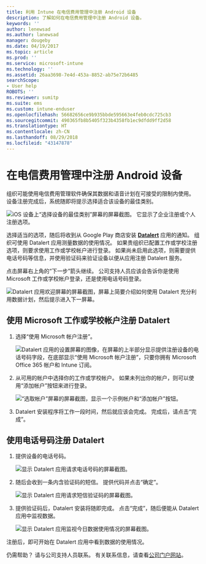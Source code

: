 ```yaml
---
title: 利用 Intune 在电信费用管理中注册 Android 设备
description: 了解如何在电信费用管理中注册 Android 设备。
keywords: ''
author: lenewsad
ms.author: lanewsad
manager: dougeby
ms.date: 04/19/2017
ms.topic: article
ms.prod: ''
ms.service: microsoft-intune
ms.technology: ''
ms.assetid: 26aa3698-7e4d-453a-8852-ab75e72b6485
searchScope:
- User help
ROBOTS: ''
ms.reviewer: sumitp
ms.suite: ems
ms.custom: intune-enduser
ms.openlocfilehash: 56682656ce9b935bbde595663e4feb0cdc725cb3
ms.sourcegitcommit: 490365fb8b5405f323b4358fb1ec9dfdd9ff2d58
ms.translationtype: HT
ms.contentlocale: zh-CN
ms.lasthandoff: 08/29/2018
ms.locfileid: "43147878"
---
```

# <a name="enroll-your-android-device-in-telecom-expense-management"></a>在电信费用管理中注册 Android 设备

组织可能使用电信费用管理软件确保其数据和语音计划在可接受的限制内使用。 设备注册完成后，系统随即将提示选择适合该设备的最佳类别。

![iOS 设备上“选择设备的最佳类别”屏幕的屏幕截图。 它显示了企业注册或个人注册选项。](./media/and-enroll-11-tem-select-best-category.png)

选择适当的选项，随后将收到从 Google Play 商店安装 [__Datalert__](https://play.google.com/store/apps/details?id=fr.memobox.databox) 应用的通知。 组织可使用 Datalert 应用测量数据的使用情况。 如果贵组织已配置工作或学校注册选项，则要求使用工作或学校帐户进行登录。 如果尚未启用此选项，则需要提供电话号码等信息，并使用验证码来验证设备以便从应用注册 Datalert 服务。

点击屏幕右上角的“下一步”箭头继续。 公司支持人员应该会告诉你是使用 Microsoft 工作或学校帐户登录，还是使用电话号码登录。

  ![Datalert 应用欢迎屏幕的屏幕截图，屏幕上简要介绍如何使用 Datalert 充分利用数据计划，然后提示进入下一屏幕。](./media/and-enroll-12-tem-datalert-setup.png)

## <a name="enroll-into-datalert-using-your-microsoft-work-or-school-account"></a>使用 Microsoft 工作或学校帐户注册 Datalert

1. 选择“使用 Microsoft 帐户注册”。

   ![Datalert 应用的设置屏幕的图像，在屏幕的上半部分显示提供注册设备的电话号码字段，在底部显示“使用 Microsoft 帐户注册”，只要你拥有 Microsoft Office 365 帐户和 Intune 订阅。](./media/and-enroll-12a-tem-datalert-enroll-msft-account.png)

2. 从可用的帐户中选择你的工作或学校帐户。 如果未列出你的帐户，则可以使用“添加帐户”按钮来进行登录。

   ![“选取帐户”屏幕的屏幕截图，显示一个示例帐户和“添加帐户”按钮。](./media/and-enroll-12b-tem-datalert-enroll-select-msft-account.png)

3. Datalert 安装程序将工作一段时间，然后就应该会完成。 完成后，请点击“完成”。

## <a name="enroll-into-datalert-using-your-phone-number"></a>使用电话号码注册 Datalert

1. 提供设备的电话号码。

   ![显示 Datalert 应用请求电话号码的屏幕截图。](./media/and-enroll-13-tem-datalert-phone-number.png)

2. 随后会收到一条内含验证码的短信。 提供代码并点击“确定”。

   ![显示 Datalert 应用请求短信验证码的屏幕截图。](./media/and-enroll-14-tem-datalert-sms.png)

3. 提供验证码后，Datalert 安装将随即完成。 点击“完成”，随后便能从 Datalert 应用中监视数据。

   ![显示 Datalert 应用监视今日数据使用情况的屏幕截图。](./media/and-enroll-15-tem-datalert-monitoring-active.png)

注册后，即可开始在 Datalert 应用中看到数据的使用情况。

仍需帮助？ 请与公司支持人员联系。 有关联系信息，请查看[公司门户网站](https://go.microsoft.com/fwlink/?linkid=2010980)。
